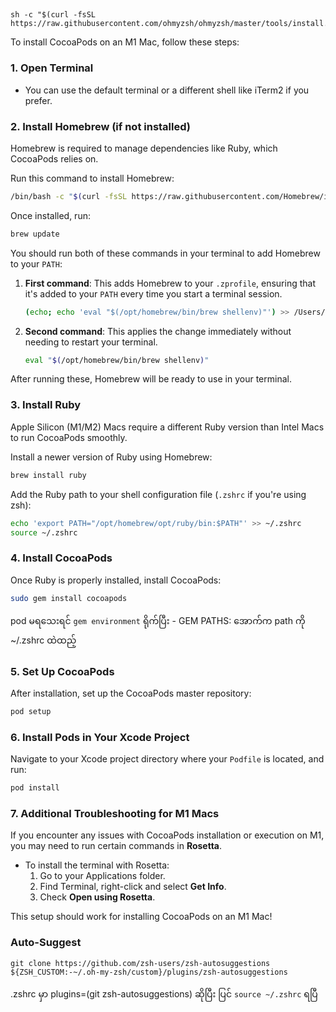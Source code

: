 ##
    sh -c "$(curl -fsSL https://raw.githubusercontent.com/ohmyzsh/ohmyzsh/master/tools/install.sh)" 


To install CocoaPods on an M1 Mac, follow these steps:

### 1. **Open Terminal**
   - You can use the default terminal or a different shell like iTerm2 if you prefer.

### 2. **Install Homebrew (if not installed)**
   Homebrew is required to manage dependencies like Ruby, which CocoaPods relies on.

   Run this command to install Homebrew:
   ```bash
   /bin/bash -c "$(curl -fsSL https://raw.githubusercontent.com/Homebrew/install/HEAD/install.sh)"
   ```

   Once installed, run:
   ```bash
   brew update
   ```


You should run both of these commands in your terminal to add Homebrew to your `PATH`:

1. **First command**: This adds Homebrew to your `.zprofile`, ensuring that it's added to your `PATH` every time you start a terminal session.
   ```bash
   (echo; echo 'eval "$(/opt/homebrew/bin/brew shellenv)"') >> /Users/thawdezin/.zprofile
   ```

2. **Second command**: This applies the change immediately without needing to restart your terminal.
   ```bash
   eval "$(/opt/homebrew/bin/brew shellenv)"
   ```

After running these, Homebrew will be ready to use in your terminal.

### 3. **Install Ruby**
   Apple Silicon (M1/M2) Macs require a different Ruby version than Intel Macs to run CocoaPods smoothly.

   Install a newer version of Ruby using Homebrew:
   ```bash
   brew install ruby
   ```

   Add the Ruby path to your shell configuration file (`.zshrc` if you're using zsh):
   ```bash
   echo 'export PATH="/opt/homebrew/opt/ruby/bin:$PATH"' >> ~/.zshrc
   source ~/.zshrc
   ```

### 4. **Install CocoaPods**
   Once Ruby is properly installed, install CocoaPods:
   ```bash
   sudo gem install cocoapods
   ```

pod မရသေးရင် ```gem environment``` ရိုက်ပြီး - GEM PATHS: အောက်က path ကို ~/.zshrc ထဲထည့်

### 5. **Set Up CocoaPods**
   After installation, set up the CocoaPods master repository:
   ```bash
   pod setup
   ```

### 6. **Install Pods in Your Xcode Project**
   Navigate to your Xcode project directory where your `Podfile` is located, and run:
   ```bash
   pod install
   ```

### 7. **Additional Troubleshooting for M1 Macs**
   If you encounter any issues with CocoaPods installation or execution on M1, you may need to run certain commands in **Rosetta**.

   - To install the terminal with Rosetta:
     1. Go to your Applications folder.
     2. Find Terminal, right-click and select **Get Info**.
     3. Check **Open using Rosetta**.

This setup should work for installing CocoaPods on an M1 Mac!


### Auto-Suggest

``` git clone https://github.com/zsh-users/zsh-autosuggestions ${ZSH_CUSTOM:-~/.oh-my-zsh/custom}/plugins/zsh-autosuggestions ```

.zshrc မှာ plugins=(git zsh-autosuggestions) ဆိုပြီး ပြင် ``` source ~/.zshrc ``` ရပြီ
